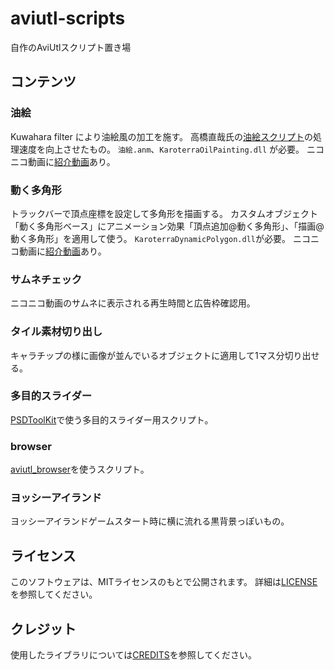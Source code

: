 # aviutl-scripts

自作のAviUtlスクリプト置き場

## コンテンツ

### 油絵
Kuwahara filter により油絵風の加工を施す。
高橋直哉氏の[油絵スクリプト](https://www.nicovideo.jp/watch/sm35695116)の処理速度を向上させたもの。
`油絵.anm`、`KaroterraOilPainting.dll` が必要。
ニコニコ動画に[紹介動画](https://www.nicovideo.jp/watch/sm39051118)あり。

### 動く多角形
トラックバーで頂点座標を設定して多角形を描画する。
カスタムオブジェクト「動く多角形ベース」にアニメーション効果「頂点追加@動く多角形」、「描画@動く多角形」を適用して使う。
`KaroterraDynamicPolygon.dll`が必要。
ニコニコ動画に[紹介動画](https://www.nicovideo.jp/watch/sm38752367)あり。

### サムネチェック
ニコニコ動画のサムネに表示される再生時間と広告枠確認用。

### タイル素材切り出し
キャラチップの様に画像が並んでいるオブジェクトに適用して1マス分切り出せる。

### 多目的スライダー
[PSDToolKit](https://github.com/oov/aviutl_psdtoolkit)で使う多目的スライダー用スクリプト。

### browser
[aviutl_browser](https://github.com/oov/aviutl_browser)を使うスクリプト。

### ヨッシーアイランド
ヨッシーアイランドゲームスタート時に横に流れる黒背景っぽいもの。

## ライセンス

このソフトウェアは、MITライセンスのもとで公開されます。
詳細は[LICENSE](LICENSE)を参照してください。

## クレジット

使用したライブラリについては[CREDITS](CREDITS.md)を参照してください。
